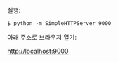 실행:

```
$ python -m SimpleHTTPServer 9000
```

아래 주소로 브라우져 열기: 

[http://localhost:9000](http://localhost:9000)
